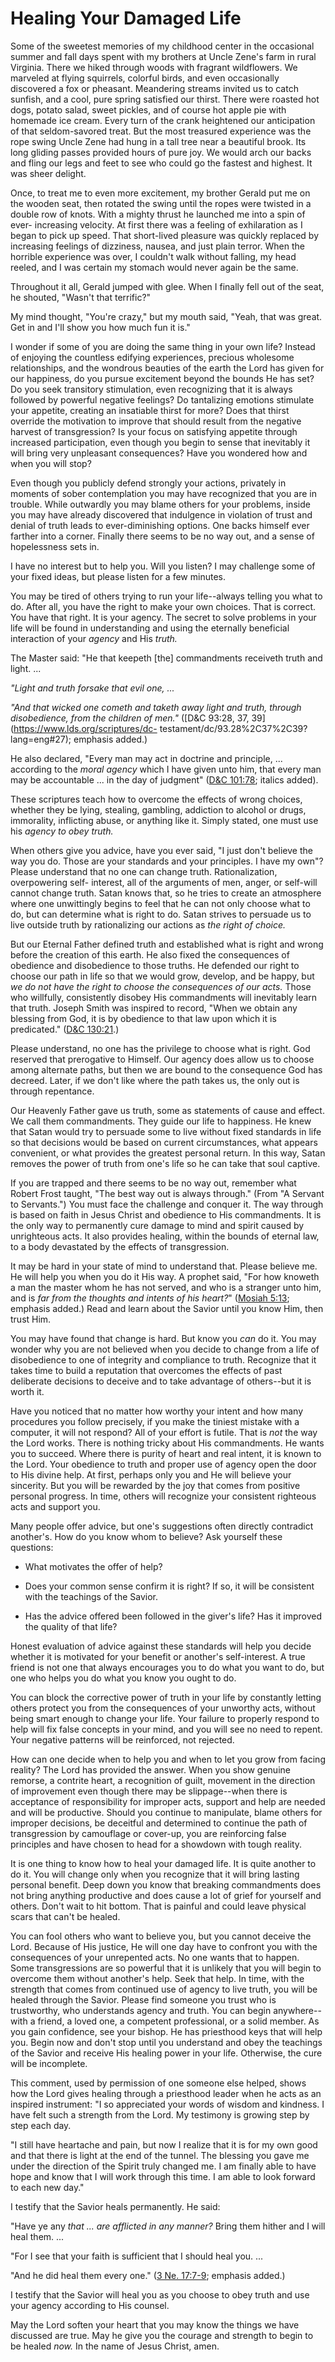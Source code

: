 # Healing Your Damaged Life

Some of the sweetest memories of my childhood center in the occasional summer
and fall days spent with my brothers at Uncle Zene's farm in rural Virginia.
There we hiked through woods with fragrant wildflowers. We marveled at flying
squirrels, colorful birds, and even occasionally discovered a fox or pheasant.
Meandering streams invited us to catch sunfish, and a cool, pure spring
satisfied our thirst. There were roasted hot dogs, potato salad, sweet
pickles, and of course hot apple pie with homemade ice cream. Every turn of
the crank heightened our anticipation of that seldom-savored treat. But the
most treasured experience was the rope swing Uncle Zene had hung in a tall
tree near a beautiful brook. Its long gliding passes provided hours of pure
joy. We would arch our backs and fling our legs and feet to see who could go
the fastest and highest. It was sheer delight.

Once, to treat me to even more excitement, my brother Gerald put me on the
wooden seat, then rotated the swing until the ropes were twisted in a double
row of knots. With a mighty thrust he launched me into a spin of ever-
increasing velocity. At first there was a feeling of exhilaration as I began
to pick up speed. That short-lived pleasure was quickly replaced by increasing
feelings of dizziness, nausea, and just plain terror. When the horrible
experience was over, I couldn't walk without falling, my head reeled, and I
was certain my stomach would never again be the same.

Throughout it all, Gerald jumped with glee. When I finally fell out of the
seat, he shouted, "Wasn't that terrific?"

My mind thought, "You're crazy," but my mouth said, "Yeah, that was great. Get
in and I'll show you how much fun it is."

I wonder if some of you are doing the same thing in your own life? Instead of
enjoying the countless edifying experiences, precious wholesome relationships,
and the wondrous beauties of the earth the Lord has given for our happiness,
do you pursue excitement beyond the bounds He has set? Do you seek transitory
stimulation, even recognizing that it is always followed by powerful negative
feelings? Do tantalizing emotions stimulate your appetite, creating an
insatiable thirst for more? Does that thirst override the motivation to
improve that should result from the negative harvest of transgression? Is your
focus on satisfying appetite through increased participation, even though you
begin to sense that inevitably it will bring very unpleasant consequences?
Have you wondered how and when you will stop?

Even though you publicly defend strongly your actions, privately in moments of
sober contemplation you may have recognized that you are in trouble. While
outwardly you may blame others for your problems, inside you may have already
discovered that indulgence in violation of trust and denial of truth leads to
ever-diminishing options. One backs himself ever farther into a corner.
Finally there seems to be no way out, and a sense of hopelessness sets in.

I have no interest but to help you. Will you listen? I may challenge some of
your fixed ideas, but please listen for a few minutes.

You may be tired of others trying to run your life--always telling you what to
do. After all, you have the right to make your own choices. That is correct.
You have that right. It is your agency. The secret to solve problems in your
life will be found in understanding and using the eternally beneficial
interaction of your _agency_ and His _truth._

The Master said: "He that keepeth [the] commandments receiveth truth and
light. ...

_"Light and truth forsake that evil one, ..._

_"And that wicked one cometh and taketh away light and truth, through
disobedience, from the children of men."_ ([D&amp;C 93:28, 37,
39](https://www.lds.org/scriptures/dc-
testament/dc/93.28%2C37%2C39?lang=eng#27); emphasis added.)

He also declared, "Every man may act in doctrine and principle, ... according to
the _moral agency_ which I have given unto him, that every man may be
accountable ... in the day of judgment" ([D&amp;C
101:78](https://www.lds.org/scriptures/dc-testament/dc/101.78?lang=eng#77);
italics added).

These scriptures teach how to overcome the effects of wrong choices, whether
they be lying, stealing, gambling, addiction to alcohol or drugs, immorality,
inflicting abuse, or anything like it. Simply stated, one must use his _agency
to obey truth._

When others give you advice, have you ever said, "I just don't believe the way
you do. Those are your standards and your principles. I have my own"? Please
understand that no one can change truth. Rationalization, overpowering self-
interest, all of the arguments of men, anger, or self-will cannot change
truth. Satan knows that, so he tries to create an atmosphere where one
unwittingly begins to feel that he can not only choose what to do, but can
determine what is right to do. Satan strives to persuade us to live outside
truth by rationalizing our actions as _the right of choice._

But our Eternal Father defined truth and established what is right and wrong
before the creation of this earth. He also fixed the consequences of obedience
and disobedience to those truths. He defended our right to choose our path in
life so that we would grow, develop, and be happy, but _we do not have the
right to choose the consequences of our acts._ Those who willfully,
consistently disobey His commandments will inevitably learn that truth. Joseph
Smith was inspired to record, "When we obtain any blessing from God, it is by
obedience to that law upon which it is predicated." ([D&amp;C
130:21](https://www.lds.org/scriptures/dc-testament/dc/130.21?lang=eng#20).)

Please understand, no one has the privilege to choose what is right. God
reserved that prerogative to Himself. Our agency does allow us to choose among
alternate paths, but then we are bound to the consequence God has decreed.
Later, if we don't like where the path takes us, the only out is through
repentance.

Our Heavenly Father gave us truth, some as statements of cause and effect. We
call them commandments. They guide our life to happiness. He knew that Satan
would try to persuade some to live without fixed standards in life so that
decisions would be based on current circumstances, what appears convenient, or
what provides the greatest personal return. In this way, Satan removes the
power of truth from one's life so he can take that soul captive.

If you are trapped and there seems to be no way out, remember what Robert
Frost taught, "The best way out is always through." (From "A Servant to
Servants.") You must face the challenge and conquer it. The way through is
based on faith in Jesus Christ and obedience to His commandments. It is the
only way to permanently cure damage to mind and spirit caused by unrighteous
acts. It also provides healing, within the bounds of eternal law, to a body
devastated by the effects of transgression.

It may be hard in your state of mind to understand that. Please believe me. He
will help you when you do it His way. A prophet said, "For how knoweth a man
the master whom he has not served, and who is a stranger unto him, and is _far
from the thoughts and intents of his heart?_" ([Mosiah
5:13](https://www.lds.org/scriptures/bofm/mosiah/5.13?lang=eng#12); emphasis
added.) Read and learn about the Savior until you know Him, then trust Him.

You may have found that change is hard. But know you _can_ do it. You may
wonder why you are not believed when you decide to change from a life of
disobedience to one of integrity and compliance to truth. Recognize that it
takes time to build a reputation that overcomes the effects of past deliberate
decisions to deceive and to take advantage of others--but it is worth it.

Have you noticed that no matter how worthy your intent and how many procedures
you follow precisely, if you make the tiniest mistake with a computer, it will
not respond? All of your effort is futile. That is _not_ the way the Lord
works. There is nothing tricky about His commandments. He wants you to
succeed. Where there is purity of heart and real intent, it is known to the
Lord. Your obedience to truth and proper use of agency open the door to His
divine help. At first, perhaps only you and He will believe your sincerity.
But you will be rewarded by the joy that comes from positive personal
progress. In time, others will recognize your consistent righteous acts and
support you.

Many people offer advice, but one's suggestions often directly contradict
another's. How do you know whom to believe? Ask yourself these questions:

  * What motivates the offer of help?

  * Does your common sense confirm it is right? If so, it will be consistent with the teachings of the Savior.

  * Has the advice offered been followed in the giver's life? Has it improved the quality of that life?

Honest evaluation of advice against these standards will help you decide
whether it is motivated for your benefit or another's self-interest. A true
friend is not one that always encourages you to do what you want to do, but
one who helps you do what you know you ought to do.

You can block the corrective power of truth in your life by constantly letting
others protect you from the consequences of your unworthy acts, without being
smart enough to change your life. Your failure to properly respond to help
will fix false concepts in your mind, and you will see no need to repent. Your
negative patterns will be reinforced, not rejected.

How can one decide when to help you and when to let you grow from facing
reality? The Lord has provided the answer. When you show genuine remorse, a
contrite heart, a recognition of guilt, movement in the direction of
improvement even though there may be slippage--when there is acceptance of
responsibility for improper acts, support and help are needed and will be
productive. Should you continue to manipulate, blame others for improper
decisions, be deceitful and determined to continue the path of transgression
by camouflage or cover-up, you are reinforcing false principles and have
chosen to head for a showdown with tough reality.

It is one thing to know how to heal your damaged life. It is quite another to
do it. You will change only when you recognize that it will bring lasting
personal benefit. Deep down you know that breaking commandments does not bring
anything productive and does cause a lot of grief for yourself and others.
Don't wait to hit bottom. That is painful and could leave physical scars that
can't be healed.

You can fool others who want to believe you, but you cannot deceive the Lord.
Because of His justice, He will one day have to confront you with the
consequences of your unrepented acts. No one wants that to happen. Some
transgressions are so powerful that it is unlikely that you will begin to
overcome them without another's help. Seek that help. In time, with the
strength that comes from continued use of agency to live truth, you will be
healed through the Savior. Please find someone you trust who is trustworthy,
who understands agency and truth. You can begin anywhere--with a friend, a
loved one, a competent professional, or a solid member. As you gain
confidence, see your bishop. He has priesthood keys that will help you. Begin
now and don't stop until you understand and obey the teachings of the Savior
and receive His healing power in your life. Otherwise, the cure will be
incomplete.

This comment, used by permission of one someone else helped, shows how the
Lord gives healing through a priesthood leader when he acts as an inspired
instrument: "I so appreciated your words of wisdom and kindness. I have felt
such a strength from the Lord. My testimony is growing step by step each day.

"I still have heartache and pain, but now I realize that it is for my own good
and that there is light at the end of the tunnel. The blessing you gave me
under the direction of the Spirit truly changed me. I am finally able to have
hope and know that I will work through this time. I am able to look forward to
each new day."

I testify that the Savior heals permanently. He said:

"Have ye any _that ... are afflicted in any manner?_ Bring them hither and I
will heal them. ...

"For I see that your faith is sufficient that I should heal you. ...

"And he did heal them every one." ([3 Ne.
17:7-9](https://www.lds.org/scriptures/bofm/3-ne/17.7-9?lang=eng#6); emphasis
added.)

I testify that the Savior will heal you as you choose to obey truth and use
your agency according to His counsel.

May the Lord soften your heart that you may know the things we have discussed
are true. May he give you the courage and strength to begin to be healed
_now._ In the name of Jesus Christ, amen.

